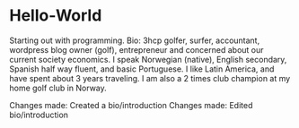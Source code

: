 # Hello-World
Starting out with programming.
Bio: 3hcp golfer, surfer, accountant, wordpress blog owner (golf), entrepreneur and concerned about our current society economics. 
I speak Norwegian (native), English secondary, Spanish half way fluent, and basic Portuguese.
I like Latin America, and have spent about 3 years traveling. I am also a 2 times club champion at my home golf club in Norway.

Changes made: Created a bio/introduction
Changes made: Edited bio/introduction
